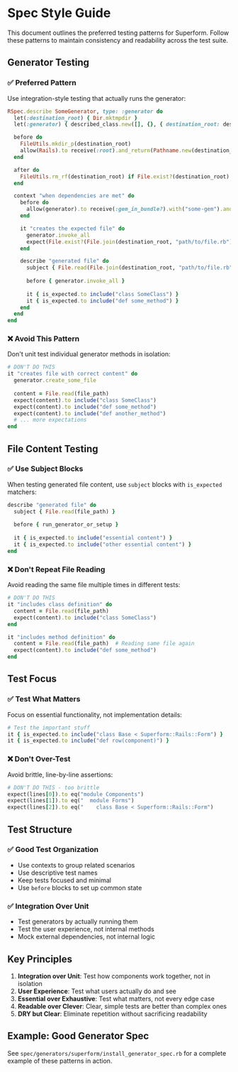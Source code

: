 # Spec Style Guide

This document outlines the preferred testing patterns for Superform. Follow these patterns to maintain consistency and readability across the test suite.

## Generator Testing

### ✅ Preferred Pattern

Use integration-style testing that actually runs the generator:

```ruby
RSpec.describe SomeGenerator, type: :generator do
  let(:destination_root) { Dir.mktmpdir }
  let(:generator) { described_class.new([], {}, { destination_root: destination_root }) }

  before do
    FileUtils.mkdir_p(destination_root)
    allow(Rails).to receive(:root).and_return(Pathname.new(destination_root))
  end

  after do
    FileUtils.rm_rf(destination_root) if File.exist?(destination_root)
  end

  context "when dependencies are met" do
    before do
      allow(generator).to receive(:gem_in_bundle?).with("some-gem").and_return(true)
    end

    it "creates the expected file" do
      generator.invoke_all
      expect(File.exist?(File.join(destination_root, "path/to/file.rb"))).to be true
    end

    describe "generated file" do
      subject { File.read(File.join(destination_root, "path/to/file.rb")) }
      
      before { generator.invoke_all }
      
      it { is_expected.to include("class SomeClass") }
      it { is_expected.to include("def some_method") }
    end
  end
end
```

### ❌ Avoid This Pattern

Don't unit test individual generator methods in isolation:

```ruby
# DON'T DO THIS
it "creates file with correct content" do
  generator.create_some_file
  
  content = File.read(file_path)
  expect(content).to include("class SomeClass")
  expect(content).to include("def some_method") 
  expect(content).to include("def another_method")
  # ... more expectations
end
```

## File Content Testing

### ✅ Use Subject Blocks

When testing generated file content, use `subject` blocks with `is_expected` matchers:

```ruby
describe "generated file" do
  subject { File.read(file_path) }
  
  before { run_generator_or_setup }
  
  it { is_expected.to include("essential content") }
  it { is_expected.to include("other essential content") }
end
```

### ❌ Don't Repeat File Reading

Avoid reading the same file multiple times in different tests:

```ruby
# DON'T DO THIS
it "includes class definition" do
  content = File.read(file_path)
  expect(content).to include("class SomeClass")
end

it "includes method definition" do  
  content = File.read(file_path)  # Reading same file again
  expect(content).to include("def some_method")
end
```

## Test Focus

### ✅ Test What Matters

Focus on essential functionality, not implementation details:

```ruby
# Test the important stuff
it { is_expected.to include("class Base < Superform::Rails::Form") }
it { is_expected.to include("def row(component)") }
```

### ❌ Don't Over-Test

Avoid brittle, line-by-line assertions:

```ruby
# DON'T DO THIS - too brittle
expect(lines[0]).to eq("module Components")
expect(lines[1]).to eq("  module Forms") 
expect(lines[2]).to eq("    class Base < Superform::Rails::Form")
```

## Test Structure

### ✅ Good Test Organization

- Use contexts to group related scenarios
- Use descriptive test names
- Keep tests focused and minimal
- Use `before` blocks to set up common state

### ✅ Integration Over Unit

- Test generators by actually running them
- Test the user experience, not internal methods
- Mock external dependencies, not internal logic

## Key Principles

1. **Integration over Unit**: Test how components work together, not in isolation
2. **User Experience**: Test what users actually do and see  
3. **Essential over Exhaustive**: Test what matters, not every edge case
4. **Readable over Clever**: Clear, simple tests are better than complex ones
5. **DRY but Clear**: Eliminate repetition without sacrificing readability

## Example: Good Generator Spec

See `spec/generators/superform/install_generator_spec.rb` for a complete example of these patterns in action.
